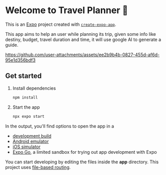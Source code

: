 # Welcome to Travel Planner 👋

This is an [Expo](https://expo.dev) project created with [`create-expo-app`](https://www.npmjs.com/package/create-expo-app).

This app aims to help an user while planning its trip, given some info like destiny, budget, travel duration and time, it will use google AI to generate a guide.


https://github.com/user-attachments/assets/ee2b9b4b-0827-455d-af6d-95e1d356bdf3


## Get started

1. Install dependencies

   ```bash
   npm install
   ```

2. Start the app

   ```bash
   npx expo start
   ```

In the output, you'll find options to open the app in a

- [development build](https://docs.expo.dev/develop/development-builds/introduction/)
- [Android emulator](https://docs.expo.dev/workflow/android-studio-emulator/)
- [iOS simulator](https://docs.expo.dev/workflow/ios-simulator/)
- [Expo Go](https://expo.dev/go), a limited sandbox for trying out app development with Expo

You can start developing by editing the files inside the **app** directory. This project uses [file-based routing](https://docs.expo.dev/router/introduction).
